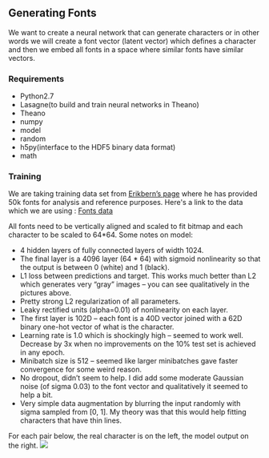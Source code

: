 ## Generating Fonts
We want to create a neural network that can generate characters or in other words we will create a font vector (latent vector) which defines a character and then we embed all fonts in a space where similar fonts have similar vectors.

### Requirements
- Python2.7
- Lasagne(to build and train neural networks in Theano)
- Theano
- numpy
- model
- random
- h5py(interface to the HDF5 binary data format)
- math

### Training
We are taking training data set from [Erikbern’s page](https://erikbern.com/2016/01/21/analyzing-50k-fonts-using-deep-neural-networks.html) where he has provided 50k fonts for analysis and reference purposes.
Here's a link to the data which we are using  : [Fonts data](https://drive.google.com/file/d/0B0GtwTQ6IF9AU3NOdzFzUWZ0aDQ/view)

All fonts need to be vertically aligned and scaled to fit bitmap and each character to be scaled to 64*64. 
Some notes on model:
- 4 hidden layers of fully connected layers of width 1024.
- The final layer is a 4096 layer (64 * 64) with sigmoid nonlinearity so that the output is between 0 (white) and 1 (black).
- L1 loss between predictions and target. This works much better than L2 which generates very “gray” images – you can see qualitatively in the pictures above.
- Pretty strong L2 regularization of all parameters.
- Leaky rectified units (alpha=0.01) of nonlinearity on each layer.
- The first layer is 102D – each font is a 40D vector joined with a 62D binary one-hot vector of what is the character.
- Learning rate is 1.0 which is shockingly high – seemed to work well. Decrease by 3x when no improvements on the 10% test set is achieved in any epoch.
- Minibatch size is 512 – seemed like larger minibatches gave faster convergence for some weird reason.
- No dropout, didn’t seem to help. I did add some moderate Gaussian noise (of sigma 0.03) to the font vector and qualitatively it seemed to help a bit.
- Very simple data augmentation by blurring the input randomly with sigma sampled from [0, 1]. My theory was that this would help fitting characters that have thin lines.

For each pair below, the real character is on the left, the model output on the right.
![](https://github.com/csi-lnmiit/S32_Generating-fonts/blob/master/model.png)
